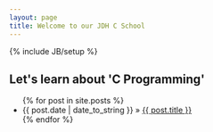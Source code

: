 ```yaml
---
layout: page
title: Welcome to our JDH C School
---
```

{% include JB/setup %}
    
##  Let's learn about 'C Programming'

<ul class="posts">
  {% for post in site.posts %}
    <li><span>{{ post.date | date_to_string }}</span> &raquo; <a href="{{ BASE_PATH }}{{ post.url }}">{{ post.title }}</a></li>
  {% endfor %}
</ul>




